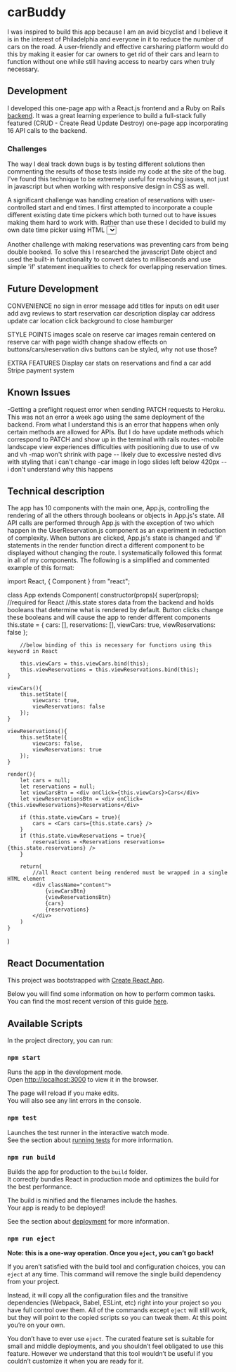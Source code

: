 
# carBuddy
I was inspired to build this app because I am an avid bicyclist and I believe it is in the interest of Philadelphia and everyone in it to reduce the number of cars on the road. A user-friendly and effective carsharing platform would do this by making it easier for car owners to get rid of their cars and learn to function without one while still having access to nearby cars when truly necessary.

## Development
I developed this one-page app with a React.js frontend and a Ruby on Rails [backend](https://github.com/michaeljwiebe/carbuddy-backend). It was a great learning experience to build a full-stack fully featured (CRUD - Create Read Update Destroy) one-page app incorporating 16 API calls to the backend.

### Challenges
The way I deal track down bugs is by testing different solutions then commenting the results of those tests inside my code at the site of the bug. I've found this technique to be extremely useful for resolving issues, not just in javascript but when working with responsive design in CSS as well.


A significant challenge was handling creation of reservations with user-controlled start and end times. I first attempted to incorporate a couple different existing date time pickers which both turned out to have issues making them hard to work with. Rather than use these I decided to build my own date time picker using HTML <select> tags linked to javascript objects. I built concise logic to show 28, 29, 30, or 31 days depending on the month and year selected.  I also converted back and forth between world/military and US time though I discovered afterwards that I may not have needed to.

Another challenge with making reservations was preventing cars from being double booked. To solve this I researched the javascript Date object and used the built-in functionality to convert dates to milliseconds and use simple 'if' statement inequalities to check for overlapping reservation times.

## Future Development

CONVENIENCE
no sign in error message
add titles for inputs on edit user
add avg reviews to start reservation car description
display car address
update car location
click background to close hamburger


STYLE POINTS
images scale on reserve car
images remain centered on reserve car with page width change
shadow effects on buttons/cars/reservation divs
buttons can be styled, why not use those?


EXTRA FEATURES
Display car stats on reservations and find a car
add Stripe payment system


## Known Issues

-Getting a preflight request error when sending PATCH requests to Heroku. This was not an error a week ago using the same deployment of the backend. From what I understand this is an error that happens when only certain methods are allowed for APIs. But I do have update methods which correspond to PATCH and show up in the terminal with rails routes
-mobile landscape view experiences difficulties with positioning due to use of vw and vh
-map won't shrink with page -- likely due to excessive nested divs with styling that i can't change
-car image in logo slides left below 420px -- i don't understand why this happens


## Technical description

The app has 10 components with the main one, App.js, controlling the rendering of all the others through booleans or objects in App.js's state. All API calls are performed through App.js with the exception of two which happen in the UserReservation.js component as an experiment in reduction of complexity. When buttons are clicked, App.js's state is changed and 'if' statements in the render function direct a different component to be displayed without changing the route. I systematically followed this format in all of my components. The following is a simplified and commented example of this format:

import React, { Component } from "react";


class App extends Component(
    constructor(props){
        super(props); //required for React
        //this.state stores data from the backend and holds booleans that determine what is rendered by default. Button clicks change these booleans and will cause the app to render different components
        this.state = {
            cars: [],
            reservations: [],
            viewCars: true,
            viewReservations: false
        };

        //below binding of this is necessary for functions using this keyword in React

        this.viewCars = this.viewCars.bind(this);
        this.viewReservations = this.viewReservations.bind(this);
    }

    viewCars(){
        this.setState({
            viewcars: true,
            viewReservations: false
        });
    }

    viewReservations(){
        this.setState({
            viewcars: false,
            viewReservations: true
        });
    }

    render(){
        let cars = null;
        let reservations = null;
        let viewCarsBtn = <div onClick={this.viewCars}>Cars</div>
        let viewReservationsBtn = <div onClick={this.viewReservations}>Reservations</div>

        if (this.state.viewCars = true){
            cars = <Cars cars={this.state.cars} />
        }
        if (this.state.viewReservations = true){
            reservations = <Reservations reservations={this.state.reservations} />
        }

        return(
            //all React content being rendered must be wrapped in a single HTML element
            <div className="content">
                {viewCarsBtn}
                {viewReservationsBtn}
                {cars}
                {reservations}
            </div>
        )
    }
)




## React Documentation

This project was bootstrapped with [Create React App](https://github.com/facebookincubator/create-react-app).

Below you will find some information on how to perform common tasks.<br>
You can find the most recent version of this guide [here](https://github.com/facebookincubator/create-react-app/blob/master/packages/react-scripts/template/README.md).



## Available Scripts


In the project directory, you can run:

### `npm start`


Runs the app in the development mode.<br>
Open [http://localhost:3000](http://localhost:3000) to view it in the browser.

The page will reload if you make edits.<br>
You will also see any lint errors in the console.

### `npm test`


Launches the test runner in the interactive watch mode.<br>
See the section about [running tests](#running-tests) for more information.

### `npm run build`


Builds the app for production to the `build` folder.<br>
It correctly bundles React in production mode and optimizes the build for the best performance.

The build is minified and the filenames include the hashes.<br>
Your app is ready to be deployed!

See the section about [deployment](#deployment) for more information.

### `npm run eject`


**Note: this is a one-way operation. Once you `eject`, you can’t go back!**

If you aren’t satisfied with the build tool and configuration choices, you can `eject` at any time. This command will remove the single build dependency from your project.

Instead, it will copy all the configuration files and the transitive dependencies (Webpack, Babel, ESLint, etc) right into your project so you have full control over them. All of the commands except `eject` will still work, but they will point to the copied scripts so you can tweak them. At this point you’re on your own.

You don’t have to ever use `eject`. The curated feature set is suitable for small and middle deployments, and you shouldn’t feel obligated to use this feature. However we understand that this tool wouldn’t be useful if you couldn’t customize it when you are ready for it.
